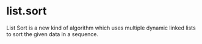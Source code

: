 list.sort
=========

List Sort is a new kind of algorithm which uses multiple dynamic linked lists to sort the given data in a sequence.
